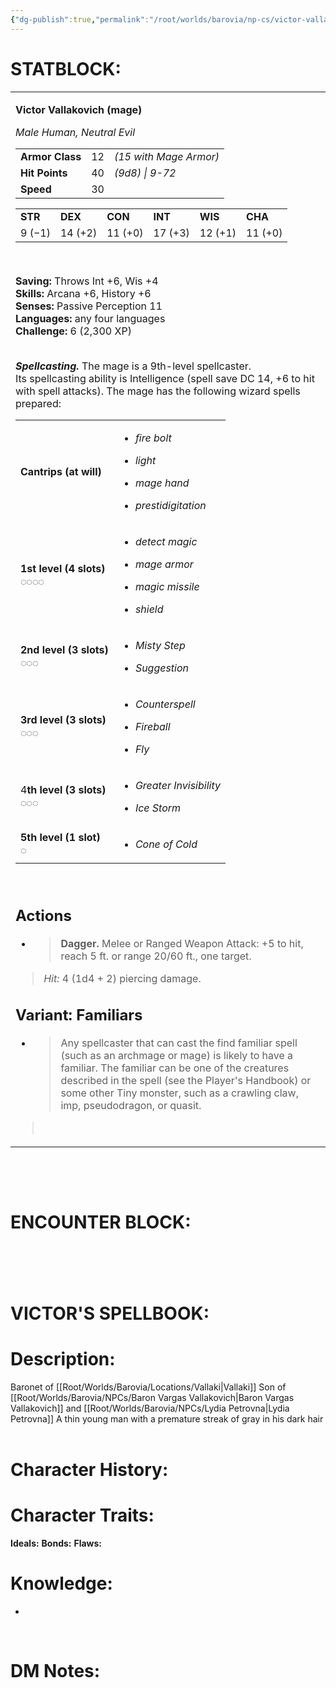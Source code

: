 ```yaml
---
{"dg-publish":true,"permalink":"/root/worlds/barovia/np-cs/victor-vallakovich/","tags":["Barovia"]}
---
```


# **STATBLOCK:**

<table><tbody><tr class="odd"><td><p><strong>Victor Vallakovich (mage)</strong></p><p><em>Male Human, Neutral Evil</em></p><table><tbody><tr class="odd"><td><strong>Armor Class</strong></td><td>12</td><td><em>(15 with Mage Armor)</em></td></tr><tr class="even"><td><strong>Hit Points</strong></td><td>40</td><td><em>(9d8) | 9-72</em></td></tr><tr class="odd"><td><strong>Speed</strong></td><td>30</td><td> </td></tr></tbody></table><p></p><table><tbody><tr class="odd"><td><strong>STR</strong></td><td><strong>DEX</strong></td><td><strong>CON</strong></td><td><strong>INT</strong></td><td><strong>WIS</strong></td><td><strong>CHA</strong></td></tr><tr class="even"><td>9 (−1)</td><td>14 (+2)</td><td>11 (+0)</td><td>17 (+3)</td><td>12 (+1)</td><td>11 (+0)</td></tr></tbody></table><p> </p><p><strong>Saving: </strong>Throws Int +6, Wis +4<br />
<strong>Skills: </strong>Arcana +6, History +6<br />
<strong>Senses:</strong> Passive Perception 11<br />
<strong>Languages: </strong>any four languages<br />
<strong>Challenge:</strong> 6 (2,300 XP)</p><p><strong><br />
<em>Spellcasting.</em></strong> The mage is a 9th-level spellcaster. Its spellcasting ability is Intelligence (spell save DC 14, +6 to hit with spell attacks). The mage has the following wizard spells prepared:</p><table><tbody><tr class="odd"><td><strong>Cantrips (at will)</strong></td><td><ul><li><p><em>fire bolt</em></p></li><li><p><em>light</em></p></li><li><p><em>mage hand</em></p></li><li><p><em>prestidigitation</em></p></li></ul></td></tr><tr class="even"><td><strong>1st level (4 slots)<br />
◌◌◌◌</strong></td><td><ul><li><p><em>detect magic</em></p></li><li><p><em>mage armor</em></p></li><li><p><em>magic missile</em></p></li><li><p><em>shield</em></p></li></ul></td></tr><tr class="odd"><td><strong>2nd level (3 slots)<br />
◌◌◌</strong></td><td><ul><li><p><em>Misty Step</em></p></li><li><p><em>Suggestion</em></p></li></ul></td></tr><tr class="even"><td><strong>3rd level (3 slots)<br />
◌◌◌</strong></td><td><ul><li><p><em>Counterspell</em></p></li><li><p><em>Fireball</em></p></li><li><p><em>Fly</em></p></li></ul></td></tr><tr class="odd"><td>4<strong>th level (3 slots)<br />
◌◌◌</strong></td><td><ul><li><p><em>Greater Invisibility</em></p></li><li><p><em>Ice Storm</em></p></li></ul></td></tr><tr class="even"><td><strong>5th level (1 slot)<br />
◌</strong></td><td><ul><li><p><em>Cone of Cold</em></p></li></ul></td></tr></tbody></table><p> </p><h2 id="actions"><strong>Actions</strong></h2><ul><li><blockquote><p><strong>Dagger.</strong> Melee or Ranged Weapon Attack: +5 to hit, reach 5 ft. or range 20/60 ft., one target.</p></blockquote></li></ul><blockquote><p><em>Hit:</em> 4 (1d4 + 2) piercing damage.</p></blockquote><p></p><h2 id="variant-familiars"><strong>Variant: Familiars</strong></h2><ul><li><blockquote><p>Any spellcaster that can cast the find familiar spell (such as an archmage or mage) is likely to have a familiar. The familiar can be one of the creatures described in the spell (see the Player's Handbook) or some other Tiny monster, such as a crawling claw, imp, pseudodragon, or quasit.</p></blockquote></li></ul><blockquote><p> </p></blockquote></td></tr></tbody></table>

 
 

 

# **ENCOUNTER BLOCK:**

#  

# **VICTOR'S SPELLBOOK:**

# **Description:**

Baronet of [[Root/Worlds/Barovia/Locations/Vallaki\|Vallaki]]
Son of [[Root/Worlds/Barovia/NPCs/Baron Vargas Vallakovich\|Baron Vargas Vallakovich]] and [[Root/Worlds/Barovia/NPCs/Lydia Petrovna\|Lydia Petrovna]] 
A thin young man with a premature streak of gray in his dark hair
 
# **Character History:**

# **Character Traits:** 

**Ideals:**
**Bonds:**
 **Flaws:** 

# **Knowledge:**

-    

 

# **DM Notes:**
